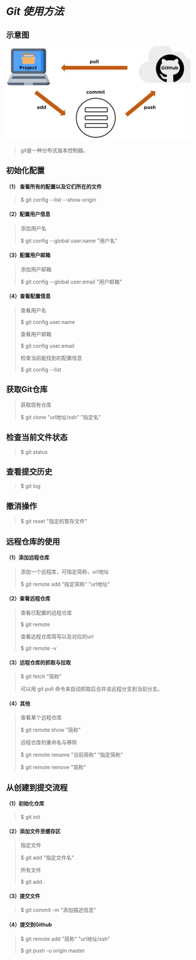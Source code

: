 # _Git 使用方法_
## 示意图
![Image text](./img/Git-push-command.jpeg)
> git是一种分布式版本控制器。

## 初始化配置
#### （1） 查看所有的配置以及它们所在的文件
> $ git config --list --show-origin
>
#### （2）配置用户信息
> 添加用户名
>
> $ git config --global user.name "用户名"
>
#### （3）配置用户邮箱
> 添加用户邮箱
>
> $ git config --global user.email "用户邮箱"
>
#### （4）查看配置信息
> 查看用户名
>
> $ git config user.name
>
> 查看用户邮箱
>
> $ git config user.email
>
> 检查当前能找到的配置信息
>
> $ git config --list

## 获取Git仓库
> 获取现有仓库
>
> $ git clone "url地址/ssh" "指定名"

## 检查当前文件状态
> $ git status

## 查看提交历史
> $ git log

## 撤消操作
> $ git reset "指定的暂存文件"

## 远程仓库的使用
#### （1）添加远程仓库
> 添加一个远程库，可指定简称，url地址
>
> $ git remote add "指定简称" "url地址"
#### （2）查看远程仓库
> 查看已配置的远程仓库
>
> $ git remote
>
> 查看远程仓库简写以及对应的url
>
> $ git remote -v
#### （3）远程仓库的抓取与拉取
> $ git fetch "简称"
>
> 可以用 git pull 命令来自动抓取后合并该远程分支到当前分支。
#### （4）其他
> 查看某个远程仓库
>
> $ git remote show "简称"
>
> 远程仓库的重命名与移除
>
> $ git remote rename "当前简称" "指定简称"
>
> $ git remote remove "简称"

## 从创建到提交流程
#### （1）初始化仓库
> $ git init
#### （2）添加文件至缓存区
> 指定文件
>
> $ git add "指定文件名"
>
> 所有文件
>
> $ git add .
#### （3）提交文件
> $ git commit -m "添加描述信息"
#### （4）提交到Github
> $ git remote add "简称" "url地址/ssh"
>
> $ git push -u origin master
